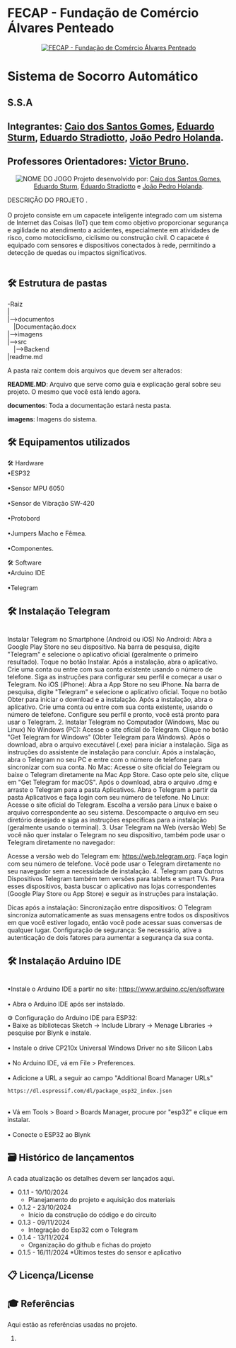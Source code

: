 # FECAP - Fundação de Comércio Álvares Penteado

<p align="center">
<a href= "https://www.fecap.br/"><img src="https://encrypted-tbn0.gstatic.com/images?q=tbn:ANd9GcRhZPrRa89Kma0ZZogxm0pi-tCn_TLKeHGVxywp-LXAFGR3B1DPouAJYHgKZGV0XTEf4AE&usqp=CAU" alt="FECAP - Fundação de Comércio Álvares Penteado" border="0"></a>
</p>

# Sistema de Socorro Automático

## S.S.A

## Integrantes: <a href="https://www.linkedin.com/in/caio-gomes-889178248/">Caio dos Santos Gomes</a>, <a href="https://www.linkedin.com/in/eduardo-sturm-599a45223/">Eduardo Sturm</a>, <a href="">Eduardo Stradiotto</a>, <a href="">João Pedro Holanda</a>.

## Professores Orientadores: <a href="https://www.linkedin.com/in/victorbarq/">Victor Bruno</a>.
 
<p align="center">
<img src="imagens/ft120.jpeg" alt="NOME DO JOGO" border="0">
  Projeto desenvolvido por: <a href="https://www.linkedin.com/in/caio-gomes-889178248/">Caio dos Santos Gomes</a>, <a href="https://www.linkedin.com/in/eduardo-sturm-599a45223/">Eduardo Sturm</a>, <a href="">Eduardo Stradiotto</a> e <a href="">João Pedro Holanda</a>.

</p>


DESCRIÇÃO DO PROJETO
.
<br><br>
O projeto consiste em um capacete inteligente integrado com um sistema de Internet das Coisas (IoT) que tem como objetivo proporcionar segurança e agilidade no atendimento a acidentes, especialmente em atividades de risco, como motociclismo, ciclismo ou construção civil. O capacete é equipado com sensores e dispositivos conectados à rede, permitindo a detecção de quedas ou impactos significativos.
<br><br>
## 🛠 Estrutura de pastas

-Raiz<br>
|<br>
|-->documentos<br>
  &emsp;|Documentação.docx<br>
|-->imagens<br>
|-->src<br>
  &emsp;|-->Backend<br>
|readme.md<br>

A pasta raiz contem dois arquivos que devem ser alterados:

<b>README.MD</b>: Arquivo que serve como guia e explicação geral sobre seu projeto. O mesmo que você está lendo agora.

<b>documentos</b>: Toda a documentação estará nesta pasta.

<b>imagens</b>: Imagens do sistema.

## 🛠 Equipamentos utilizados

🛠 Hardware
<br>•ESP32</br>
<br>•Sensor MPU 6050</br>
<br>•Sensor de Vibração SW-420</br>
<br>•Protobord</br>
<br>•Jumpers Macho e Fêmea.</br>
<br>•Componentes.</br>

🛠 Software 
<bR>•Arduino IDE</br>
<bR>•Telegram</br>

## 🛠 Instalação Telegram 
<br> Instalar Telegram no Smartphone (Android ou iOS)
No Android:
Abra a Google Play Store no seu dispositivo.
Na barra de pesquisa, digite "Telegram" e selecione o aplicativo oficial (geralmente o primeiro resultado).
Toque no botão Instalar.
Após a instalação, abra o aplicativo.
Crie uma conta ou entre com sua conta existente usando o número de telefone.
Siga as instruções para configurar seu perfil e começar a usar o Telegram.
No iOS (iPhone):
Abra a App Store no seu iPhone.
Na barra de pesquisa, digite "Telegram" e selecione o aplicativo oficial.
Toque no botão Obter para iniciar o download e a instalação.
Após a instalação, abra o aplicativo.
Crie uma conta ou entre com sua conta existente, usando o número de telefone.
Configure seu perfil e pronto, você está pronto para usar o Telegram.
2. Instalar Telegram no Computador (Windows, Mac ou Linux)
No Windows (PC):
Acesse o site oficial do Telegram.
Clique no botão "Get Telegram for Windows" (Obter Telegram para Windows).
Após o download, abra o arquivo executável (.exe) para iniciar a instalação.
Siga as instruções do assistente de instalação para concluir.
Após a instalação, abra o Telegram no seu PC e entre com o número de telefone para sincronizar com sua conta.
No Mac:
Acesse o site oficial do Telegram ou baixe o Telegram diretamente na Mac App Store.
Caso opte pelo site, clique em "Get Telegram for macOS".
Após o download, abra o arquivo .dmg e arraste o Telegram para a pasta Aplicativos.
Abra o Telegram a partir da pasta Aplicativos e faça login com seu número de telefone.
No Linux:
Acesse o site oficial do Telegram.
Escolha a versão para Linux e baixe o arquivo correspondente ao seu sistema.
Descompacte o arquivo em seu diretório desejado e siga as instruções específicas para a instalação (geralmente usando o terminal).
3. Usar Telegram na Web (versão Web)
Se você não quer instalar o Telegram no seu dispositivo, também pode usar o Telegram diretamente no navegador:

Acesse a versão web do Telegram em: https://web.telegram.org.
Faça login com seu número de telefone.
Você pode usar o Telegram diretamente no seu navegador sem a necessidade de instalação.
4. Telegram para Outros Dispositivos
Telegram também tem versões para tablets e smart TVs. Para esses dispositivos, basta buscar o aplicativo nas lojas correspondentes (Google Play Store ou App Store) e seguir as instruções para instalação.

Dicas após a instalação:
Sincronização entre dispositivos: O Telegram sincroniza automaticamente as suas mensagens entre todos os dispositivos em que você estiver logado, então você pode acessar suas conversas de qualquer lugar.
Configuração de segurança: Se necessário, ative a autenticação de dois fatores para aumentar a segurança da sua conta. </br>



## 🛠 Instalação Arduino IDE
<br>•Instale o Arduino IDE a partir no site: https://www.arduino.cc/en/software</br>
<br>• Abra o Arduino IDE após ser instalado.</br>

⚙ Configuração do Arduino IDE para ESP32:
<br>• Baixe as bibliotecas Sketch -> Include Library -> Menage Libraries -> pesquise por Blynk e instale.</br>
<br>• Instale o drive CP210x Universal Windows Driver no site Silicon Labs</br>
<br>• No Arduino IDE, vá em File > Preferences.</br>
<br>• Adicione a URL a seguir ao campo "Additional Board Manager URLs"
```sh
https://dl.espressif.com/dl/package_esp32_index.json
```
<br>• Vá em Tools > Board > Boards Manager, procure por "esp32" e clique em instalar.</br>
<br>• Conecte o ESP32 ao Blynk</br>

## 🗃 Histórico de lançamentos

A cada atualização os detalhes devem ser lançados aqui.

* 0.1.1 - 10/10/2024
    * Planejamento do projeto e aquisição dos materiais
* 0.1.2 - 23/10/2024
    * Inicio da construção do código e do circuito 
* 0.1.3 - 09/11/2024
    * Integração do Esp32 com o Telegram
 * 0.1.4 - 13/11/2024
    * Organização do github e fichas do projeto
 * 0.1.5 - 16/11/2024
    *Últimos testes do sensor e aplicativo


## 📋 Licença/License



## 🎓 Referências

Aqui estão as referências usadas no projeto.

1. 
